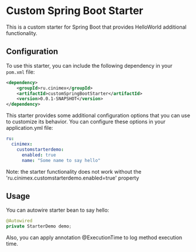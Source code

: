 # Custom Spring Boot Starter

This is a custom starter for Spring Boot that provides HelloWorld additional functionality.

## Configuration

To use this starter, you can include the following dependency in your `pom.xml` file:

```xml
<dependency>
    <groupId>ru.cinimex</groupId>
    <artifactId>customSpringBootStarter</artifactId>
    <version>0.0.1-SNAPSHOT</version>
</dependency>
```

This starter provides some additional configuration options that you can use to customize its behavior.
You can configure these options in your application.yml file:

```yml
ru:
  cinimex:
    customstarterdemo:
      enabled: true
      name: "Some name to say hello"
```

Note: the starter functionality does not work without the 'ru.cinimex.customstarterdemo.enabled=true' property

## Usage

You can autowire starter bean to say hello:

```java
@Autowired
private StarterDemo demo;
```

Also, you can apply annotation @ExecutionTime to log method execution time.